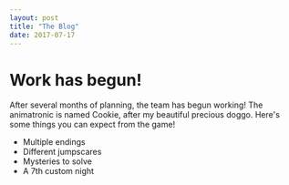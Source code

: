 ```yaml
---
layout: post
title: "The Blog"
date: 2017-07-17
---
```


# Work has begun!
After several months of planning, the team has begun working!
The animatronic is named Cookie, after my beautiful precious doggo.
Here's some things you can expect from the game!
* Multiple endings
* Different jumpscares
* Mysteries to solve
* A 7th custom night
